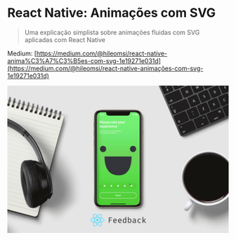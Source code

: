 # **React Native: Animações com SVG**

> Uma explicação simplista sobre animações fluidas com SVG aplicadas com React Native

Medium: [https://medium.com/@hileomsi/react-native-anima%C3%A7%C3%B5es-com-svg-1e19271e031d](https://medium.com/@hileomsi/react-native-animações-com-svg-1e19271e031d)

![feedbackScreen](assets/feedbackScreen.gif)